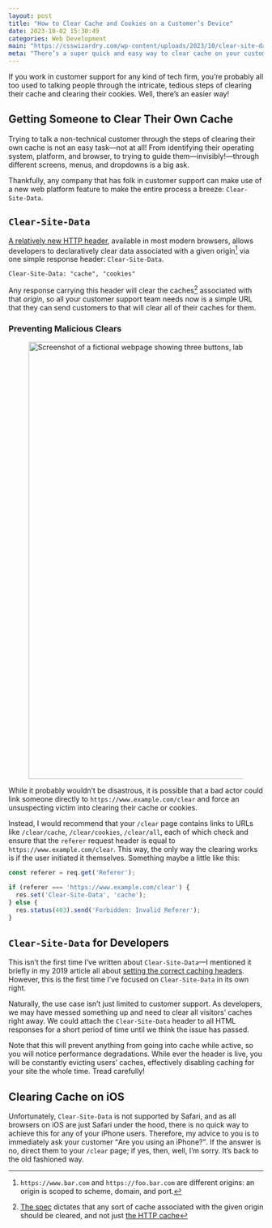 ```yaml
---
layout: post
title: "How to Clear Cache and Cookies on a Customer’s Device"
date: 2023-10-02 15:30:49
categories: Web Development
main: "https://csswizardry.com/wp-content/uploads/2023/10/clear-site-data.png?1"
meta: "There’s a super quick and easy way to clear cache on your customers’ devices. Are you using it yet?"
---
```


If you work in customer support for any kind of tech firm, you’re probably all
too used to talking people through the intricate, tedious steps of clearing
their cache and clearing their cookies. Well, there’s an easier way!

## Getting Someone to Clear Their Own Cache

Trying to talk a non-technical customer through the steps of clearing their own
cache is not an easy task—not at all! From identifying their operating system,
platform, and browser, to trying to guide them—invisibly!—through different
screens, menus, and dropdowns is a big ask.

Thankfully, any company that has folk in customer support can make use of a new
web platform feature to make the entire process a breeze: `Clear-Site-Data`.

## `Clear-Site-Data`

[A relatively new HTTP
header](https://developer.mozilla.org/en-US/docs/Web/HTTP/Headers/Clear-Site-Data),
available in most modern browsers, allows developers to declaratively clear data
associated with a given origin[^1] via one simple response header:
`Clear-Site-Data`.

```http
Clear-Site-Data: "cache", "cookies"
```

Any response carrying this header will clear the caches[^2] associated with that
_origin_, so all your customer support team needs now is a simple URL that they
can send customers to that will clear all of their caches for them.

### Preventing Malicious Clears

<figure>
<img src="{{ site.cloudinary }}/wp-content/uploads/2023/10/clear-site-data.png?1" alt="Screenshot of a fictional webpage showing three buttons, labelled ‘Clear cache’, ‘Clear cookies’, and ‘Clear all’." loading="lazy" width="1500" height="863" />
</figure>

While it probably wouldn’t be disastrous, it is possible that a bad actor could
link someone directly to `https://www.example.com/clear` and force an
unsuspecting victim into clearing their cache or cookies.

Instead, I would recommend that your `/clear` page contains links to URLs like
`/clear/cache`, `/clear/cookies`, `/clear/all`, each of which check and ensure
that the `referer` request header is equal to `https://www.example.com/clear`.
This way, the only way the clearing works is if the user initiated it
themselves. Something maybe a little like this:

```js
const referer = req.get('Referer');

if (referer === 'https://www.example.com/clear') {
  res.set('Clear-Site-Data', 'cache');
} else {
  res.status(403).send('Forbidden: Invalid Referer');
}
```

## `Clear-Site-Data` for Developers

<p class="c-highlight">This isn’t the first time I’ve written about
<code>Clear-Site-Data</code>—I mentioned it briefly in my 2019 article all about
<a href="https://csswizardry.com/2019/03/cache-control-for-civilians/">setting
the correct caching headers</a>. However, this is the first time I’ve focused on
<code>Clear-Site-Data</code> in its own right.</p>

Naturally, the use case isn’t just limited to customer support. As developers,
we may have messed something up and need to clear all visitors’ caches right
away. We could attach the `Clear-Site-Data` header to all HTML responses for
a short period of time until we think the issue has passed.

Note that this will prevent anything from going into cache while active, so you
will notice performance degradations. While ever the header is live, you will be
constantly evicting users’ caches, effectively disabling caching for your site
the whole time. Tread carefully!

## Clearing Cache on iOS

Unfortunately, `Clear-Site-Data` is not supported by Safari, and as all browsers
on iOS are just Safari under the hood, there is no quick way to achieve this for
any of your iPhone users. Therefore, my advice to you is to immediately ask your
customer <q>Are you using an iPhone?</q>. If the answer is no, direct them to
your `/clear` page; if yes, then, well, I’m sorry. It’s back to the old
fashioned way.

[^1]: `https://www.bar.com` and `https://foo.bar.com` are different origins: an origin is scoped to scheme, domain, and port.
[^2]: [The spec](https://w3c.github.io/webappsec-Clear-Site-Data/#clear-cache) dictates that any sort of cache associated with the given origin should be cleared, and not just [the HTTP cache](https://csswizardry.com/2019/03/cache-control-for-civilians/)
